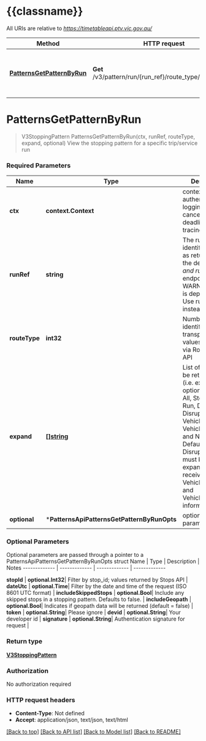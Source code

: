 # {{classname}}

All URIs are relative to *https://timetableapi.ptv.vic.gov.au/*

Method | HTTP request | Description
------------- | ------------- | -------------
[**PatternsGetPatternByRun**](PatternsApi.md#PatternsGetPatternByRun) | **Get** /v3/pattern/run/{run_ref}/route_type/{route_type} | View the stopping pattern for a specific trip/service run

# **PatternsGetPatternByRun**
> V3StoppingPattern PatternsGetPatternByRun(ctx, runRef, routeType, expand, optional)
View the stopping pattern for a specific trip/service run

### Required Parameters

Name | Type | Description  | Notes
------------- | ------------- | ------------- | -------------
 **ctx** | **context.Context** | context for authentication, logging, cancellation, deadlines, tracing, etc.
  **runRef** | **string**| The run_ref is the identifier of a run as returned by the departures/_* and runs/_* endpoints. WARNING, run_id is deprecated. Use run_ref instead. | 
  **routeType** | **int32**| Number identifying transport mode; values returned via RouteTypes API | 
  **expand** | [**[]string**](string.md)| List of objects to be returned in full (i.e. expanded) - options include: All, Stop, Route, Run, Direction, Disruption, VehiclePosition, VehicleDescriptor and None. Default is Disruption. Run must be expanded to receive VehiclePosition and VehicleDescriptor information. | 
 **optional** | ***PatternsApiPatternsGetPatternByRunOpts** | optional parameters | nil if no parameters

### Optional Parameters
Optional parameters are passed through a pointer to a PatternsApiPatternsGetPatternByRunOpts struct
Name | Type | Description  | Notes
------------- | ------------- | ------------- | -------------



 **stopId** | **optional.Int32**| Filter by stop_id; values returned by Stops API | 
 **dateUtc** | **optional.Time**| Filter by the date and time of the request (ISO 8601 UTC format) | 
 **includeSkippedStops** | **optional.Bool**| Include any skipped stops in a stopping pattern. Defaults to false. | 
 **includeGeopath** | **optional.Bool**| Indicates if geopath data will be returned (default &#x3D; false) | 
 **token** | **optional.String**| Please ignore | 
 **devid** | **optional.String**| Your developer id | 
 **signature** | **optional.String**| Authentication signature for request | 

### Return type

[**V3StoppingPattern**](V3.StoppingPattern.md)

### Authorization

No authorization required

### HTTP request headers

 - **Content-Type**: Not defined
 - **Accept**: application/json, text/json, text/html

[[Back to top]](#) [[Back to API list]](../README.md#documentation-for-api-endpoints) [[Back to Model list]](../README.md#documentation-for-models) [[Back to README]](../README.md)

